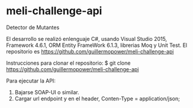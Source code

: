 # meli-challenge-api
Detector de Mutantes

El desarrollo se realizó enlenguaje C#, usando Visual Studio 2015, Framework 4.6.1, ORM Entity FrameWork 6.1.3, librerias Moq y Unit Test.
El repositorio es https://github.com/guillermopower/meli-challenge-api

Instrucciones para clonar el repositorio:
    $ git clone https://github.com/guillermopower/meli-challenge-api
    
Para ejecutar la API:
1) Bajarse SOAP-UI o similar.
2) Cargar url endpoint y en el header,   Conten-Type = application/json;


